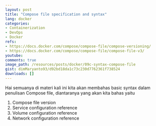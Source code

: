 ```yaml
---
layout: post
title: "Compose file specification and syntax"
lang: docker
categories:
- Containerization
- DevOps
- Docker
refs: 
- https://docs.docker.com/compose/compose-file/compose-versioning/
- https://docs.docker.com/compose/compose-file/compose-file-v3/
youtube: 
comments: true
image_path: /resources/posts/docker/09c-syntax-compose-file
gist: dimMaryanto93/d92bd18da1c73c230d7762361f738524
downloads: []
---
```


Hai semuanya di materi kali ini kita akan membahas basic syntax dalam penulisan Compose file, diantaranya yang akan kita bahas yaitu

1. Compose file version
2. Service configuration reference
3. Volume configuration reference
4. Network configuration reference